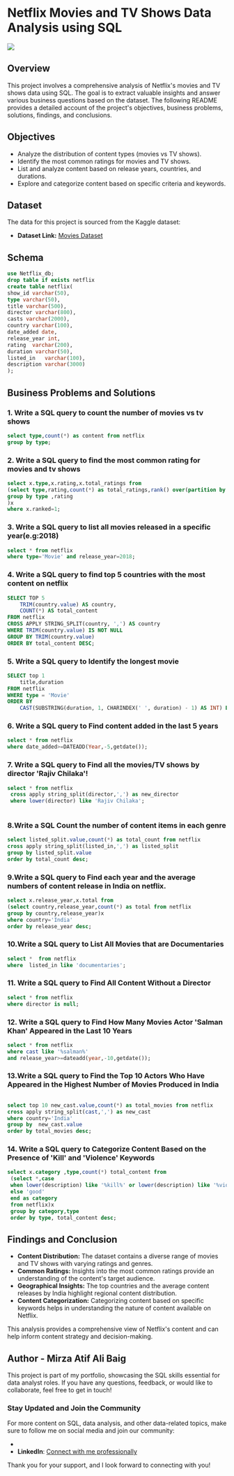 # Netflix Movies and TV Shows Data Analysis using SQL

![](https://github.com/najirh/netflix_sql_project/blob/main/logo.png)

## Overview
This project involves a comprehensive analysis of Netflix's movies and TV shows data using SQL. The goal is to extract valuable insights and answer various business questions based on the dataset. The following README provides a detailed account of the project's objectives, business problems, solutions, findings, and conclusions.

## Objectives

- Analyze the distribution of content types (movies vs TV shows).
- Identify the most common ratings for movies and TV shows.
- List and analyze content based on release years, countries, and durations.
- Explore and categorize content based on specific criteria and keywords.

## Dataset

The data for this project is sourced from the Kaggle dataset:

- **Dataset Link:** [Movies Dataset](https://www.kaggle.com/datasets/shivamb/netflix-shows?resource=download)

## Schema

```sql
use Netflix_db;
drop table if exists netflix
create table netflix(
show_id varchar(50),	
type varchar(50),
title varchar(500),
director varchar(800),
casts varchar(2000),
country	varchar(100),
date_added date,
release_year int,
rating	varchar(200),
duration varchar(50),
listed_in	varchar(100),
description varchar(3000)
);
```

## Business Problems and Solutions

### 1.  Write a SQL query to count the number of movies vs tv shows

```sql
select type,count(*) as content from netflix
group by type;

```



### 2. Write a SQL query to  find the most common rating for movies and tv shows

```sql
select x.type,x.rating,x.total_ratings from
(select type,rating,count(*) as total_ratings,rank() over(partition by type order by count(*)desc) ranked from netflix
group by type ,rating
)x
where x.ranked=1;


```



### 3. Write a SQL query to list all movies released in a specific year(e.g:2018)
```sql
select * from netflix
where type='Movie' and release_year=2018;
```



### 4. Write a SQL query to find top 5 countries with the most content on netflix

```sql
SELECT TOP 5 
    TRIM(country.value) AS country, 
    COUNT(*) AS total_content
FROM netflix
CROSS APPLY STRING_SPLIT(country, ',') AS country
WHERE TRIM(country.value) IS NOT NULL
GROUP BY TRIM(country.value)
ORDER BY total_content DESC;
```



### 5. Write a SQL query to Identify the longest movie 

```sql
SELECT top 1
    title,duration
FROM netflix
WHERE type = 'Movie'
ORDER BY 
    CAST(SUBSTRING(duration, 1, CHARINDEX(' ', duration) - 1) AS INT) DESC;
```



### 6.  Write a SQL query to Find content added in the last 5 years

```sql
select * from netflix
where date_added>=DATEADD(Year,-5,getdate());
```



### 7. Write a SQL query to Find all the movies/TV shows by director 'Rajiv Chilaka'!

```sql
select * from netflix
 cross apply string_split(director,',') as new_director
 where lower(director) like 'Rajiv Chilaka';
 
```



### 8.Write a SQL  Count the number of content items in each genre

```sql
select listed_split.value,count(*) as total_count from netflix
cross apply string_split(listed_in,',') as listed_split
group by listed_split.value
order by total_count desc;

```



### 9.Write a SQL query to Find each year and the average numbers of content release in India on netflix. 


```sql
select x.release_year,x.total from 
(select country,release_year,count(*) as total from netflix
group by country,release_year)x
where country='India'
order by release_year desc;
```



### 10.Write a SQL query to  List All Movies that are Documentaries

```sql
select *  from netflix
where  listed_in like 'documentaries';
```


### 11. Write a SQL query to Find All Content Without a Director

```sql
select * from netflix
where director is null;
```



### 12. Write a SQL query to Find How Many Movies Actor 'Salman Khan' Appeared in the Last 10 Years

```sql
select * from netflix
where cast like '%salman%'
and release_year>=dateadd(year,-10,getdate());
```



### 13.Write a SQL query to  Find the Top 10 Actors Who Have Appeared in the Highest Number of Movies Produced in India

```sql

select top 10 new_cast.value,count(*) as total_movies from netflix
cross apply string_split(cast,',') as new_cast
where country='India'
group by  new_cast.value
order by total_movies desc;
```



### 14. Write a SQL query to Categorize Content Based on the Presence of 'Kill' and 'Violence' Keywords

```sql
select x.category ,type,count(*) total_content from
 (select *,case 
 when lower(description) like '%kill%' or lower(description) like '%violence%' then 'bad'
 else 'good'
 end as category
 from netflix)x
 group by category,type
 order by type, total_content desc;
```



## Findings and Conclusion

- **Content Distribution:** The dataset contains a diverse range of movies and TV shows with varying ratings and genres.
- **Common Ratings:** Insights into the most common ratings provide an understanding of the content's target audience.
- **Geographical Insights:** The top countries and the average content releases by India highlight regional content distribution.
- **Content Categorization:** Categorizing content based on specific keywords helps in understanding the nature of content available on Netflix.

This analysis provides a comprehensive view of Netflix's content and can help inform content strategy and decision-making.



## Author - Mirza Atif Ali Baig

This project is part of my portfolio, showcasing the SQL skills essential for data analyst roles. If you have any questions, feedback, or would like to collaborate, feel free to get in touch!

### Stay Updated and Join the Community

For more content on SQL, data analysis, and other data-related topics, make sure to follow me on social media and join our community:

- 
- **LinkedIn**: [Connect with me professionally](https://www.linkedin.com/in/mirza-atif-ali-baig)


Thank you for your support, and I look forward to connecting with you!
